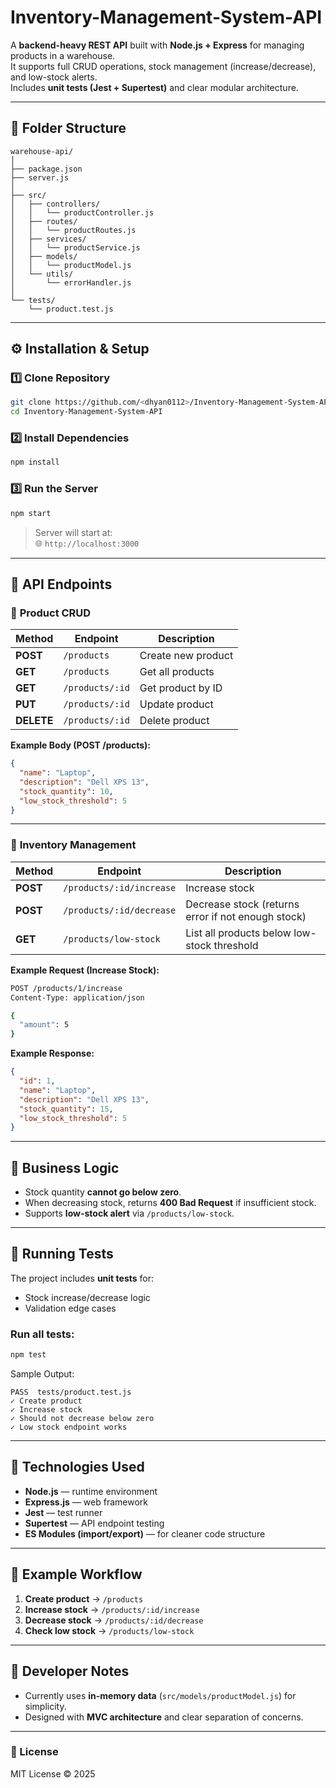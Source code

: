# Inventory-Management-System-API

A **backend-heavy REST API** built with **Node.js + Express** for managing products in a warehouse.  
It supports full CRUD operations, stock management (increase/decrease), and low-stock alerts.  
Includes **unit tests (Jest + Supertest)** and clear modular architecture.

---

## 📁 Folder Structure

```
warehouse-api/
│
├── package.json
├── server.js
│
├── src/
│   ├── controllers/
│   │   └── productController.js
│   ├── routes/
│   │   └── productRoutes.js
│   ├── services/
│   │   └── productService.js
│   ├── models/
│   │   └── productModel.js
│   └── utils/
│       └── errorHandler.js
│
└── tests/
    └── product.test.js
```

---

## ⚙️ Installation & Setup

### 1️⃣ Clone Repository

```bash
git clone https://github.com/<dhyan0112>/Inventory-Management-System-API.git
cd Inventory-Management-System-API
```

### 2️⃣ Install Dependencies

```bash
npm install
```

### 3️⃣ Run the Server

```bash
npm start
```

> Server will start at:  
> 🌐 `http://localhost:3000`

---

## 🚀 API Endpoints

### 🔹 **Product CRUD**

| Method | Endpoint | Description |
|--------|-----------|-------------|
| **POST** | `/products` | Create new product |
| **GET** | `/products` | Get all products |
| **GET** | `/products/:id` | Get product by ID |
| **PUT** | `/products/:id` | Update product |
| **DELETE** | `/products/:id` | Delete product |

**Example Body (POST /products):**
```json
{
  "name": "Laptop",
  "description": "Dell XPS 13",
  "stock_quantity": 10,
  "low_stock_threshold": 5
}
```

---

### 🔹 **Inventory Management**

| Method | Endpoint | Description |
|--------|-----------|-------------|
| **POST** | `/products/:id/increase` | Increase stock |
| **POST** | `/products/:id/decrease` | Decrease stock (returns error if not enough stock) |
| **GET** | `/products/low-stock` | List all products below low-stock threshold |

**Example Request (Increase Stock):**
```bash
POST /products/1/increase
Content-Type: application/json

{
  "amount": 5
}
```

**Example Response:**
```json
{
  "id": 1,
  "name": "Laptop",
  "description": "Dell XPS 13",
  "stock_quantity": 15,
  "low_stock_threshold": 5
}
```

---

## 🧠 Business Logic

- Stock quantity **cannot go below zero**.
- When decreasing stock, returns **400 Bad Request** if insufficient stock.
- Supports **low-stock alert** via `/products/low-stock`.

---

## 🧪 Running Tests

The project includes **unit tests** for:
- Stock increase/decrease logic
- Validation edge cases

### Run all tests:
```bash
npm test
```

Sample Output:
```
PASS  tests/product.test.js
✓ Create product
✓ Increase stock
✓ Should not decrease below zero
✓ Low stock endpoint works
```

---

## 🧱 Technologies Used

- **Node.js** — runtime environment  
- **Express.js** — web framework  
- **Jest** — test runner  
- **Supertest** — API endpoint testing  
- **ES Modules (import/export)** — for cleaner code structure  

---

## 🧩 Example Workflow

1. **Create product** → `/products`
2. **Increase stock** → `/products/:id/increase`
3. **Decrease stock** → `/products/:id/decrease`
4. **Check low stock** → `/products/low-stock`

---

## 🧰 Developer Notes

- Currently uses **in-memory data** (`src/models/productModel.js`) for simplicity.
- Designed with **MVC architecture** and clear separation of concerns.

---

### 🩵 License
MIT License © 2025
